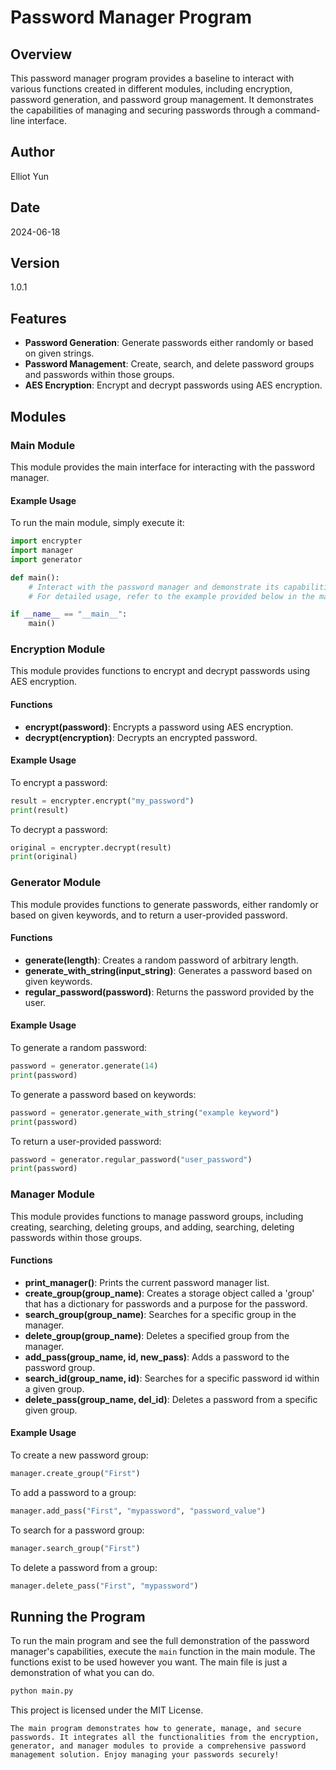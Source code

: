 # Password Manager Program

## Overview

This password manager program provides a baseline to interact with various functions created in different modules, including encryption, password generation, and password group management. It demonstrates the capabilities of managing and securing passwords through a command-line interface.

## Author
Elliot Yun

## Date
2024-06-18

## Version
1.0.1

## Features

- **Password Generation**: Generate passwords either randomly or based on given strings.
- **Password Management**: Create, search, and delete password groups and passwords within those groups.
- **AES Encryption**: Encrypt and decrypt passwords using AES encryption.

## Modules

### Main Module

This module provides the main interface for interacting with the password manager.

#### Example Usage

To run the main module, simply execute it:

```python
import encrypter
import manager
import generator

def main():
    # Interact with the password manager and demonstrate its capabilities
    # For detailed usage, refer to the example provided below in the main file

if __name__ == "__main__":
    main()
```

### Encryption Module

This module provides functions to encrypt and decrypt passwords using AES encryption.

#### Functions

- **encrypt(password)**: Encrypts a password using AES encryption.
- **decrypt(encryption)**: Decrypts an encrypted password.

#### Example Usage

To encrypt a password:

```python
result = encrypter.encrypt("my_password")
print(result)
```

To decrypt a password:

```python
original = encrypter.decrypt(result)
print(original)
```

### Generator Module

This module provides functions to generate passwords, either randomly or based on given keywords, and to return a user-provided password.

#### Functions

- **generate(length)**: Creates a random password of arbitrary length.
- **generate_with_string(input_string)**: Generates a password based on given keywords.
- **regular_password(password)**: Returns the password provided by the user.

#### Example Usage

To generate a random password:

```python
password = generator.generate(14)
print(password)
```

To generate a password based on keywords:

```python
password = generator.generate_with_string("example keyword")
print(password)
```

To return a user-provided password:

```python
password = generator.regular_password("user_password")
print(password)
```

### Manager Module

This module provides functions to manage password groups, including creating, searching, deleting groups, and adding, searching, deleting passwords within those groups.

#### Functions

- **print_manager()**: Prints the current password manager list.
- **create_group(group_name)**: Creates a storage object called a 'group' that has a dictionary for passwords and a purpose for the password.
- **search_group(group_name)**: Searches for a specific group in the manager.
- **delete_group(group_name)**: Deletes a specified group from the manager.
- **add_pass(group_name, id, new_pass)**: Adds a password to the password group.
- **search_id(group_name, id)**: Searches for a specific password id within a given group.
- **delete_pass(group_name, del_id)**: Deletes a password from a specific given group.

#### Example Usage

To create a new password group:

```python
manager.create_group("First")
```

To add a password to a group:

```python
manager.add_pass("First", "mypassword", "password_value")
```

To search for a password group:

```python
manager.search_group("First")
```

To delete a password from a group:

```python
manager.delete_pass("First", "mypassword")
```

## Running the Program

To run the main program and see the full demonstration of the password manager's capabilities, execute the `main` function in the main module.
The functions exist to be used however you want. The main file is just a demonstration of what you can do.

```bash
python main.py
```

This project is licensed under the MIT License.

```
The main program demonstrates how to generate, manage, and secure passwords. It integrates all the functionalities from the encryption, generator, and manager modules to provide a comprehensive password management solution. Enjoy managing your passwords securely!
```
